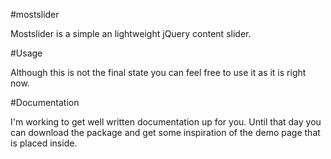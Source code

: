 #mostslider

Mostslider is a simple an lightweight jQuery content slider.

#Usage

Although this is not the final state you can feel free to use it as it is right now.

#Documentation

I'm working to get well written documentation up for you. Until that day you can download the package and get some inspiration of the demo page that is placed inside.
